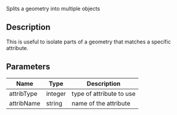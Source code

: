 Splits a geometry into multiple objects


## Description

This is useful to isolate parts of a geometry that matches a specific attribute.


## Parameters

<table>
<thead>
	<tr>
		<th>Name</th>
		<th>Type</th>
		<th>Description</th>
	</tr>
</thead>
<tr>
	<td>attribType</td>
	<td><div class='bg-orange-800 px-2 py-px text-white rounded-sm'>integer</div></td>
	<td>type of attribute to use</td>
</tr>
<tr>
	<td>attribName</td>
	<td><div class='bg-purple-800 px-2 py-px text-white rounded-sm'>string</div></td>
	<td>name of the attribute</td>
</tr>
</table>